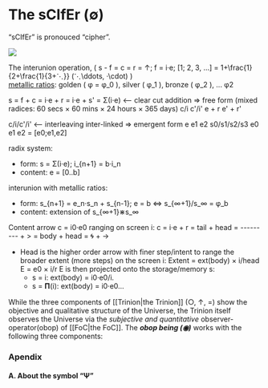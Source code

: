        

# The sCIfEr (∅)

“sCIfEr” is pronouced “cipher”.

![](pub%206.png)

The interunion operation, \( s - f = c = r = ↑; f = i·e; [1; 2, 3, ...] = 1+\frac{1}{2+\frac{1}{3+⋱}} (⋱\ddots, ·\cdot) \)  
[metallic ratios](https://en.wikipedia.org/wiki/Metallic_mean): golden \( φ = φ_0 \), silver \( φ_1 \), bronze \( φ_2 \), ... φ2

s =  f  + c
  = i·e + r
  = i·e + s'
  = Σ(i·e)  <-- clear cut addition => free form (mixed radices: 60 secs × 60 mins × 24 hours × 365 days)
  c/i  c'/i'
   e + r e' + r'

  c/i/c'/i' <-- interleaving inter-linked => emergent form
   e e1 e2
  s0/s1/s2/s3
    e0 e1 e2  = [e0;e1,e2]

radix system:
- form: s = Σ(i·e); i_{n+1} = b·i_n
- content: e = [0..b]

interunion with metallic ratios:
- form: s_{n+1} = e_n·s_n + s_{n-1}; e = b <=> s_{∞+1}/s_∞ = φ_b
- content: extension of s_{∞+1}⋇s_∞

Content arrow c = i0·e0 ranging on screen i:
c =    i·e    + r
  =    tail   + head
  = --------- + >
  =    body   + head
  =     🌀    + →
- Head is the higher order arrow with finer step/intent to range the broader extent (more steps) on the screen i:
  Extent = ext(body) × i/head
  E      =      e0   × i/r
  E is then projected onto the storage/memory s:
  + s = i: ext(body) = i0·e0/i.
  + s = 𝚷(i): ext(body) = i0·e0...

While the three components of [[Trinion|the Trinion]] (○, ↑, =) show the objective and qualitative structure of the Universe, the Trinion itself observes the Universe via the _subjective and quantitative_ observer-operator(obop) of [[FoC|the FoC]]. The _**obop being (◉)**_ works with the following three components:

### Apendix

#### A. About the symbol “Ψ”